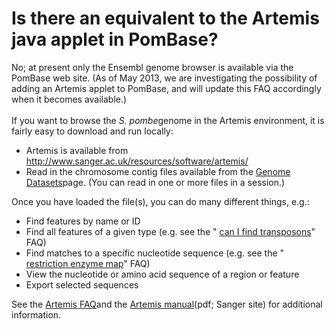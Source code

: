 # Is there an equivalent to the Artemis java applet in PomBase?
<!-- pombase_categories: Locating Genomic Regions,Querying/Searching,Tools and Resources -->

No; at present only the Ensembl genome browser is available via the
PomBase web site. (As of May 2013, we are investigating the possibility
of adding an Artemis applet to PomBase, and will update this FAQ
accordingly when it becomes available.)\
\
If you want to browse the *S. pombe*genome in the Artemis environment,
it is fairly easy to download and run locally:

-   Artemis is available from
    <http://www.sanger.ac.uk/resources/software/artemis/>
-   Read in the chromosome contig files available from the [Genome
    Datasets](/downloads/genome-datasets#sequences)page. (You can read
    in one or more files in a session.)

Once you have loaded the file(s), you can do many different things,
e.g.:

-   Find features by name or ID
-   Find all features of a given type (e.g. see the " [can I find
    transposons](/faq/how-can-i-find-transposons-s-pombe-genome)" FAQ)
-   Find matches to a specific nucleotide sequence (e.g. see the "
    [restriction enzyme
    map](/faq/can-i-generate-comprehensive-restriction-enzyme-map-genome-pombase)"
    FAQ)
-   View the nucleotide or amino acid sequence of a region or feature
-   Export selected sequences

See the [Artemis
FAQ](/faq/there-equivalent-artemis-java-applet-pombase)and the [Artemis
manual](ftp://ftp.sanger.ac.uk/pub/resources/software/artemis/artemis.pdf)(pdf;
Sanger site) for additional information.

